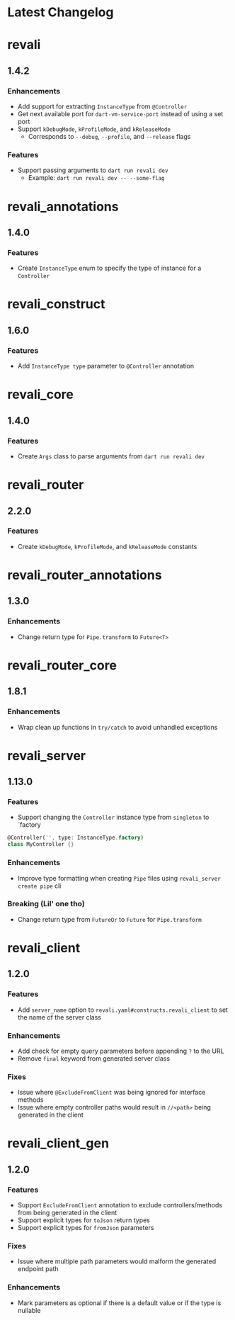 <!-- markdownlint-disable MD024 -->

# Latest Changelog

<!-- REVALI -->

# revali

## 1.4.2

### Enhancements

- Add support for extracting `InstanceType` from `@Controller`
- Get next available port for `dart-vm-service-port` instead of using a set port
- Support `kDebugMode`, `kProfileMode`, and `kReleaseMode`
  - Corresponds to `--debug`, `--profile`, and `--release` flags

### Features

- Support passing arguments to `dart run revali dev`
  - Example: `dart run revali dev -- --some-flag`

# revali_annotations

## 1.4.0

### Features

- Create `InstanceType` enum to specify the type of instance for a `Controller`

# revali_construct

## 1.6.0

### Features

- Add `InstanceType type` parameter to `@Controller` annotation

# revali_core

## 1.4.0

### Features

- Create `Args` class to parse arguments from `dart run revali dev`

<!-- REVALI ROUTER -->

# revali_router

## 2.2.0

### Features

- Create `kDebugMode`, `kProfileMode`, and `kReleaseMode` constants

# revali_router_annotations

## 1.3.0

### Enhancements

- Change return type for `Pipe.transform` to `Future<T>`

# revali_router_core

## 1.8.1

### Enhancements

- Wrap clean up functions in `try/catch` to avoid unhandled exceptions

<!-- CONSTRUCTS -->

# revali_server

## 1.13.0

### Features

- Support changing the `Controller` instance type from `singleton` to `factory

```dart
@Controller('', type: InstanceType.factory)
class MyController {}
```

### Enhancements

- Improve type formatting when creating `Pipe` files using `revali_server create pipe` cli

### Breaking (Lil' one tho)

- Change return type from `FutureOr` to `Future` for `Pipe.transform`

<!-- REVALI CLIENT -->

# revali_client

## 1.2.0

### Features

- Add `server_name` option to `revali.yaml#constructs.revali_client` to set the name of the server class

### Enhancements

- Add check for empty query parameters before appending `?` to the URL
- Remove `final` keyword from generated server class

### Fixes

- Issue where `@ExcludeFromClient` was being ignored for interface methods
- Issue where empty controller paths would result in `//<path>` being generated in the client

# revali_client_gen

## 1.2.0

### Features

- Support `ExcludeFromClient` annotation to exclude controllers/methods from being generated in the client
- Support explicit types for `toJson` return types
- Support explicit types for `fromJson` parameters

### Fixes

- Issue where multiple path parameters would malform the generated endpoint path

### Enhancements

- Mark parameters as optional if there is a default value or if the type is nullable
